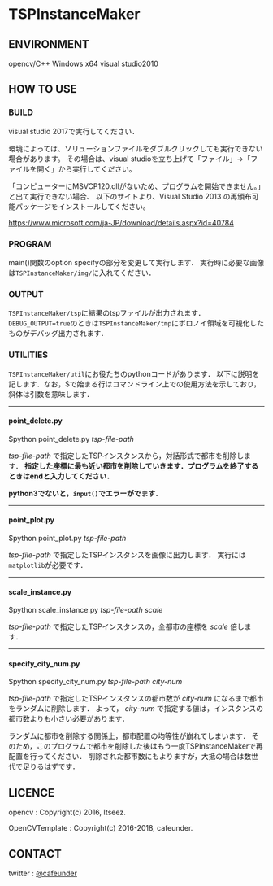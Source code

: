 # TSPInstanceMaker

## ENVIRONMENT
opencv/C++ Windows x64 visual studio2010

## HOW TO USE
### BUILD
visual studio 2017で実行してください．

環境によっては、ソリューションファイルをダブルクリックしても実行できない場合があります。
その場合は、visual studioを立ち上げて「ファイル」→「ファイルを開く」から実行してください。

「コンピューターにMSVCP120.dllがないため、プログラムを開始できません。」と出て実行できない場合、
以下のサイトより、Visual Studio 2013 の再頒布可能パッケージをインストールしてください。

https://www.microsoft.com/ja-JP/download/details.aspx?id=40784

### PROGRAM
main()関数のoption specifyの部分を変更して実行します．
実行時に必要な画像は`TSPInstanceMaker/img/`に入れてください．

### OUTPUT
`TSPInstanceMaker/tsp`に結果のtspファイルが出力されます．
`DEBUG_OUTPUT=true`のときは`TSPInstanceMaker/tmp`にボロノイ領域を可視化したものがデバッグ出力されます．

### UTILITIES
`TSPInstanceMaker/util`にお役たちのpythonコードがあります．
以下に説明を記します．なお，$で始まる行はコマンドライン上での使用方法を示しており，斜体は引数を意味します．

---

#### point_delete.py
$python point_delete.py _tsp-file-path_

_tsp-file-path_ で指定したTSPインスタンスから，対話形式で都市を削除します．
**指定した座標に最も近い都市を削除していきます．プログラムを終了するときはendと入力してください．**

**python3でないと，`input()`でエラーがでます．**

---

#### point_plot.py
$python point_plot.py _tsp-file-path_

_tsp-file-path_ で指定したTSPインスタンスを画像に出力します．
実行には`matplotlib`が必要です．

---

#### scale_instance.py
$python scale_instance.py _tsp-file-path_ _scale_

_tsp-file-path_ で指定したTSPインスタンスの，全都市の座標を _scale_ 倍します．

---

#### specify_city_num.py
$python specify_city_num.py _tsp-file-path_ _city-num_

_tsp-file-path_ で指定したTSPインスタンスの都市数が _city-num_ になるまで都市をランダムに削除します．
よって， _city-num_ で指定する値は，インスタンスの都市数よりも小さい必要があります．

ランダムに都市を削除する関係上，都市配置の均等性が崩れてしまいます．
そのため，このプログラムで都市を削除した後はもう一度TSPInstanceMakerで再配置を行ってください．
削除された都市数にもよりますが，大抵の場合は数世代で足りるはずです．

## LICENCE
opencv : Copyright(c) 2016, Itseez.

OpenCVTemplate : Copyright(c) 2016-2018, cafeunder.

## CONTACT
twitter : [@cafeunder](https://twitter.com/cafeunder)
